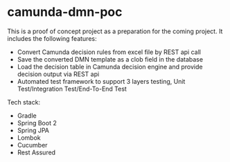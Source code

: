 # camunda-dmn-poc
This is a proof of concept project as a preparation for the coming project. It includes the following features:
- Convert Camunda decision rules from excel file by REST api call
- Save the converted DMN template as a clob field in the database
- Load the decision table in Camunda decision engine and provide decision output via REST api
- Automated test framework to support 3 layers testing, Unit Test/Integration Test/End-To-End Test

Tech stack:
- Gradle
- Spring Boot 2
- Spring JPA
- Lombok
- Cucumber
- Rest Assured